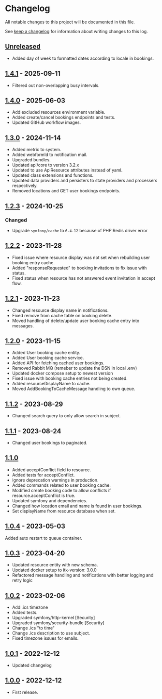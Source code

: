 <!-- markdownlint-configure-file { "blanks-around-headers": { "lines_below": 0 } } -->
<!-- markdownlint-configure-file { "blanks-around-lists": false } -->

# Changelog

All notable changes to this project will be documented in this file.

See [keep a changelog](https://keepachangelog.com/en/1.0.0/) for information about writing changes to this log.

## [Unreleased]

- Added day of week to formatted dates according to locale in bookings.

## [1.4.1] - 2025-09-11

- Filtered out non-overlapping busy intervals.

## [1.4.0] - 2025-06-03

- Add excluded resources environment variable.
- Added create/cancel bookings endpoints and tests.
- Updated GitHub workflow images.

## [1.3.0] - 2024-11-14

- Added metric to system.
- Added webformId to notification mail.
- Upgraded bundles.
- Updated api/core to version 3.2.x
- Updated to use ApiResource attributes instead of yaml.
- Updated class extensions and functions.
- Updated data providers and persisters to state providers and processers respectively.
- Removed locations and GET user bookings endpoints.

## [1.2.3] - 2024-10-25

### Changed

- Upgrade `symfony/cache` to `6.4.12` because of PHP Redis driver error

## [1.2.2] - 2023-11-28

- Fixed issue where resource display was not set when rebuilding user booking entry cache.
- Added "responseRequested" to booking invitations to fix issue with status.
- Fixed status when resource has not answered event invitation in accept flow.

## [1.2.1] - 2023-11-23

- Changed resource display name in notifications.
- Fixed remove from cache table on booking delete.
- Moved handling of delete/update user booking cache entry into messages.

## [1.2.0] - 2023-11-15

- Added User booking cache entity.
- Added User booking cache service.
- Added API for fetching cached user bookings.
- Removed Rabbit MQ (remeber to update the DSN in local .env)
- Updated docker compose setup to newest version
- Fixed issue with booking cache entries not being created.
- Added resourceDisplayName to cache.
- Moved AddBookingToCacheMessage handling to own queue.

## [1.1.2] - 2023-08-29

- Changed search query to only allow search in subject.

## [1.1.1] - 2023-08-24

- Changed user bookings to paginated.

## [1.1.0]

- Added acceptConflict field to resource.
- Added tests for acceptConflict.
- Ignore deprecation warnings in production.
- Added commands related to user booking cache.
- Modified create booking code to allow conflicts if resource.acceptConflict is true.
- Updated symfony and dependencies.
- Changed how location email and name is found in user bookings.
- Set displayName from resource database when set.

## [1.0.4] - 2023-05-03

Added auto restart to queue container.

## [1.0.3] - 2023-04-20

- Updated resource entity with new schema.
- Updated docker setup to itk-version: 3.0.0
- Refactored message handling and notifications with better logging and retry logic

## [1.0.2] - 2023-02-06

- Add .ics timezone
- Added tests.
- Upgraded symfony/http-kernel [Security]
- Upgraded symfony/security-bundle [Security]
- Change .ics "to time"
- Change .ics description to use subject.
- Fixed timezone issues for emails.

## [1.0.1] - 2022-12-12

- Updated changelog

## [1.0.0] - 2022-12-12

- First release.

[Unreleased]: https://github.com/itk-dev/book_aarhus/compare/1.4.1...HEAD
[1.4.1]: https://github.com/itk-dev/book_aarhus/compare/1.4.0...1.4.1
[1.4.0]: https://github.com/itk-dev/book_aarhus/compare/1.3.0...1.4.0
[1.3.0]: https://github.com/itk-dev/book_aarhus/compare/1.2.3...1.3.0
[1.2.3]: https://github.com/itk-dev/book_aarhus/compare/1.2.2...1.2.3
[1.2.2]: https://github.com/itk-dev/book_aarhus/compare/1.2.1...1.2.2
[1.2.1]: https://github.com/itk-dev/book_aarhus/compare/1.2.0...1.2.1
[1.2.0]: https://github.com/itk-dev/book_aarhus/compare/1.1.2...1.2.0
[1.1.2]: https://github.com/itk-dev/book_aarhus/compare/1.1.1...1.1.2
[1.1.1]: https://github.com/itk-dev/book_aarhus/compare/1.1.0...1.1.1
[1.1.0]: https://github.com/itk-dev/book_aarhus/compare/1.0.4...1.1.0
[1.0.4]: https://github.com/itk-dev/book_aarhus/compare/1.0.3...1.0.4
[1.0.3]: https://github.com/itk-dev/book_aarhus/compare/1.0.2...1.0.3
[1.0.2]: https://github.com/itk-dev/book_aarhus/compare/1.0.1...1.0.2
[1.0.1]: https://github.com/itk-dev/book_aarhus/compare/1.0.0...1.0.1
[1.0.0]: https://github.com/itk-dev/book_aarhus/releases/tag/1.0.0
